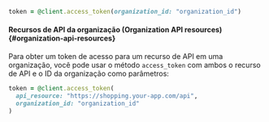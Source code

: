 ```ruby
token = @client.access_token(organization_id: "organization_id")
```

#### Recursos de API da organização (Organization API resources) {#organization-api-resources}

Para obter um token de acesso para um recurso de API em uma organização, você pode usar o método `access_token` com ambos o recurso de API e o ID da organização como parâmetros:

```ruby
token = @client.access_token(
  api_resource: "https://shopping.your-app.com/api",
  organization_id: "organization_id"
)
```
